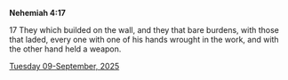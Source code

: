 **Nehemiah 4:17**

17 They which builded on the wall, and they that bare burdens, with those that laded, every one with one of his hands wrought in the work, and with the other hand held a weapon.

[Tuesday 09-September, 2025](https://getbible.life/kjv/Nehemiah/4/17)
